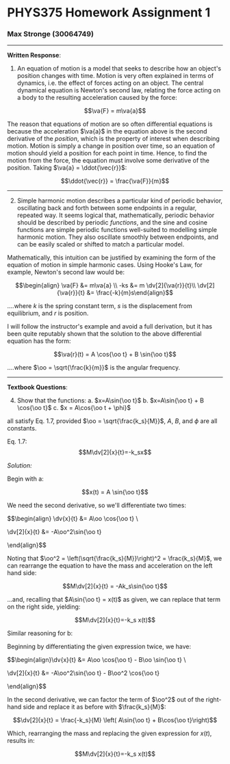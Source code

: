 # PHYS375 Homework Assignment 1
### Max Stronge (30064749)
***

**Written Response**:
1. An equation of motion is a model that seeks to describe how an object's position changes with time.  Motion is very often explained in terms of dynamics, i.e. the effect of forces acting on an object. The central dynamical equation is Newton's second law, relating the force acting on a body to the resulting acceleration caused by the force:

$$\va{F} = m\va{a}$$

The reason that equations of motion are so often differential equations is because the acceleration $\va{a}$ in the equation above is the second derivative of the *position*, which is the property of interest when describing motion. Motion is simply a change in position over time, so an equation of motion should yield a position for each point in time. Hence, to find the motion from the force, the equation must involve some derivative of the position. Taking $\va{a} = \ddot{\vec{r}}$:

$$\ddot{\vec{r}} = \frac{\va{F}}{m}$$

***
2.  Simple harmonic motion describes a particular kind of periodic behavior, oscillating back and forth between some endpoints in a regular, repeated way. It seems logical that, mathematically, periodic behavior should be described by periodic *functions*, and the sine and cosine functions are simple periodic functions well-suited to modelling simple harmonic motion. They also oscillate smoothly between endpoints, and can be easily scaled or shifted to match a particular model.

Mathematically, this intuition can be justified by examining the form of the equation of motion in simple harmonic cases. Using Hooke's Law, for example, Newton's second law would be:

$$\begin{align} \va{F} &= m\va{a} \\ -ks &= m \dv[2]{\va{r}}{t}\\ \dv[2]{\va{r}}{t} &= \frac{-k}{m}s\end{align}$$

....where $k$ is the spring constant term, $s$ is the displacement from equilibrium, and $r$ is position. 

I will follow the instructor's example and avoid a full derivation, but it has been quite reputably shown that the solution to the above differential equation has the form:

$$\va{r}(t) = A \cos{\oo t} + B \sin{\oo t}$$

....where $\oo = \sqrt{\frac{k}{m}}$ is the angular frequency.

***

**Textbook Questions**:

4. Show that the functions:
	a. $x=A\sin{\oo t}$
	b. $x=A\sin{\oo t} + B \cos{\oo t}$
	c. $x = A\cos{\oo t + \phi}$

all satisfy Eq. 1.7, provided $\oo = \sqrt{\frac{k_s}{M}}$, $A$, $B$, and $\phi$ are all constants. 

Eq. 1.7: 
$$M\dv[2]{x}{t}=-k_sx$$

*Solution:*

Begin with a: 

$$x(t) = A \sin{\oo t}$$

We need the second derivative, so we'll differentiate two times:

$$\begin{align} \dv{x}{t} &= A\oo \cos{\oo t} \\ 

\dv[2]{x}{t} &= -A\oo^2\sin{\oo t}

\end{align}$$

Noting that $\oo^2 = \left(\sqrt{\frac{k_s}{M}}\right)^2 = \frac{k_s}{M}$, we can rearrange the equation to have the mass and acceleration on the left hand side:

$$M\dv[2]{x}{t} = -Ak_s\sin{\oo t}$$

...and, recalling that $A\sin{\oo t} = x(t)$ as given, we can replace that term on the right side, yielding:

$$M\dv[2]{x}{t}=-k_s x(t)$$

Similar reasoning for b:

Beginning by differentiating the given expression twice, we have:

$$\begin{align}\dv{x}{t} &= A\oo \cos{\oo t} - B\oo \sin{\oo t} \\

\dv[2]{x}{t} &= -A\oo^2\sin{\oo t} - B\oo^2 \cos{\oo t}

 \end{align}$$

In the second derivative, we can factor the term of $\oo^2$ out of the right-hand side and replace it as before with $\frac{k_s}{M}$:

$$\dv[2]{x}{t} = \frac{-k_s}{M} \left( A\sin{\oo t} + B\cos{\oo t}\right)$$

Which, rearranging the mass and replacing the given expression for $x(t)$, results in:

$$M\dv[2]{x}{t}=-k_s x(t)$$